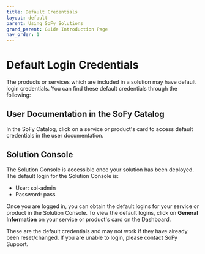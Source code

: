 ```yaml
---
title: Default Credentials
layout: default
parent: Using SoFy Solutions
grand_parent: Guide Introduction Page
nav_order: 1
---
```


# **Default Login Credentials**

The products or services which are included in a solution may have default login credentials. You can find these default credentials through the following:

## **User Documentation in the SoFy Catalog**
In the SoFy Catalog, click on a service or product's card to access default credentials in the user documentation.

## **Solution Console**
The Solution Console is accessible once your solution has been deployed. The default login for the Solution Console is:
* User: sol-admin
* Password: pass

Once you are logged in, you can obtain the default logins for your service or product in the Solution Console. To view the default logins, click on **General Information** on your service or product's card on the Dashboard.

These are the default credentials and may not work if they have already been reset/changed. If you are unable to login, please contact SoFy Support.
